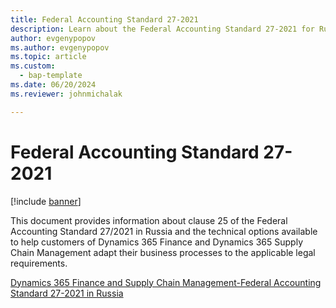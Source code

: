 ```yaml
---
title: Federal Accounting Standard 27-2021
description: Learn about the Federal Accounting Standard 27-2021 for Russia, including technical options to help customers adapt their business processes.
author: evgenypopov
ms.author: evgenypopov
ms.topic: article
ms.custom: 
  - bap-template
ms.date: 06/20/2024
ms.reviewer: johnmichalak

---
```


# Federal Accounting Standard 27-2021

[!include [banner](../../includes/banner.md)]

This document provides information about clause 25 of the Federal Accounting Standard 27/2021 in Russia and the technical options available to help customers of Dynamics 365 Finance and Dynamics 365 Supply Chain Management adapt their business processes to the applicable legal requirements.

[Dynamics 365 Finance and Supply Chain Management-Federal Accounting Standard 27-2021 in Russia](https://servicetrust.microsoft.com/ViewPage/TrustDocumentsV3?command=Download&downloadType=Document&downloadId=cc7a904b-d553-43b3-94fd-58fa02e4f702&tab=7f51cb60-3d6c-11e9-b2af-7bb9f5d2d913&docTab=7f51cb60-3d6c-11e9-b2af-7bb9f5d2d913_Compliance_Guides)
